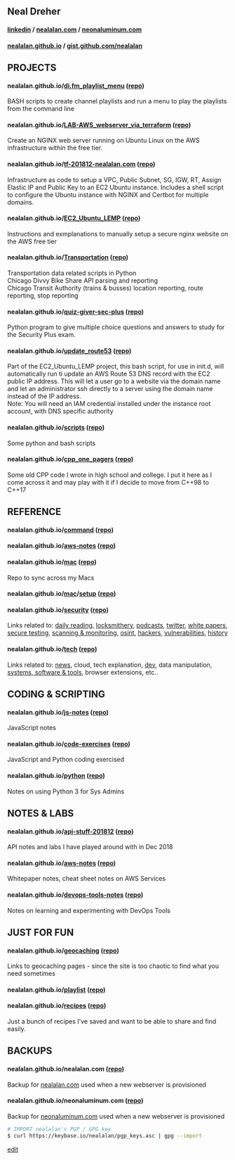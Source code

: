 ## Neal Dreher 

#### [linkedin](https://www.linkedin.com/in/nealdreher) / [nealalan.com](http://nealalan.com) / [neonaluminum.com](https://neonaluminum.com)

#### [nealalan.github.io](https://nealalan.github.io) / [gist.github.com/nealalan](https://gist.github.com/nealalan)

## PROJECTS

#### nealalan.github.io/[di.fm_playlist_menu](https://nealalan.github.io/di.fm_playlist_menu) ([repo](https://github.com/nealalan/di.fm_playlist_menu))
BASH scripts to create channel playlists and run a menu to play the playlists from the command line

#### nealalan.github.io/[LAB-AWS_webserver_via_terraform](https://nealalan.github.io/LAB-AWS_webserver_via_terraform) ([repo](https://github.com/nealalan/LAB-AWS_webserver_via_terraform))
Create an NGINX web server running on Ubuntu Linux on the AWS infrastructure within the free tier.

#### nealalan.github.io/[tf-201812-nealalan.com](https://nealalan.github.io/tf-201812-nealalan.com/) ([repo](https://github.com/nealalan/tf-201812-nealalan.com))
Infrastructure as code to setup a VPC, Public Subnet, SG, IGW, RT, Assign Elastic IP and Public Key to an EC2 Ubuntu instance. Includes a shell script to configure the Ubuntu instance with NGINX and Certbot for multiple domains. 

#### nealalan.github.io/[EC2_Ubuntu_LEMP](https://nealalan.github.io/EC2_Ubuntu_LEMP) ([repo](https://github.com/nealalan/EC2_Ubuntu_LEMP))
Instructions and exmplanations to manually setup a secure nginx website on the AWS free tier<br>

#### nealalan.github.io/[Transportation](https://nealalan.github.io/Transportation) ([repo](https://github.com/nealalan/Transportation))
Transportation data related scripts in Python<br>
Chicago Divvy Bike Share API parsing and reporting<br>
Chicago Transit Authority (trains & busses) location reporting, route reporting, stop reporting

#### nealalan.github.io/[quiz-giver-sec-plus](https://nealalan.github.io/quiz-giver-sec-plus) ([repo](https://github.com/nealalan/quiz-giver-sec-plus))
Python program to give multiple choice questions and answers to study for the Security Plus exam.

#### nealalan.github.io/[update_route53](https://nealalan.github.io/update_route53) ([repo](https://github.com/nealalan/update_route53))
Part of the EC2_Ubuntu_LEMP project, this bash script, for use in init.d, will automatically run ti update an AWS Route 53 DNS record with the EC2 public IP address. This will let a user go to a website via the domain name and let an administrator ssh directly to a server using the domain name instead of the IP address.<br>
Note: You will need an IAM credential installed under the instance root account, with DNS specific authority

#### nealalan.github.io/[scripts](https://nealalan.github.io/scripts) ([repo](https://github.com/nealalan/scripts))
Some python and bash scripts

#### nealalan.github.io/[cpp_one_pagers](https://nealalan.github.io/cpp_one_pagers) ([repo](https://github.com/nealalan/cpp_one_pagers))
Some old CPP code I wrote in high school and college. I put it here as I come across it and may play with it if I decide to move from C++98 to C++17



## REFERENCE 

#### nealalan.github.io/[command](https://nealalan.github.io/command) ([repo](https://github.com/nealalan/command))

#### nealalan.github.io/[aws-notes](https://nealalan.github.io/aws-notes/) ([repo](https://github.com/nealalan/aws-notes))

#### nealalan.github.io/[mac](https://nealalan.github.io/mac) ([repo](https://github.com/nealalan/mac))
Repo to sync across my Macs

#### nealalan.github.io/[mac](https://nealalan.github.io/mac)/[setup](https://nealalan.github.io/mac/setup) ([repo](https://github.com/nealalan/mac/tree/master/setup))

#### nealalan.github.io/[security](https://nealalan.github.io/security) ([repo](https://github.com/nealalan/security))
Links related to: [daily reading](https://nealalan.github.io/security/#daily-reading), [locksmithery](https://nealalan.github.io/security/#locksmithery), [podcasts](https://nealalan.github.io/security/#podcasts), [twitter](https://nealalan.github.io/security/#twitter), [white papers](https://nealalan.github.io/security/#whitepapers--writeups), [secure testing](https://nealalan.github.io/security/#testing), [scanning & monitoring](https://nealalan.github.io/security/#scanning--monitoring), [osint](https://nealalan.github.io/security/#osint), [hackers](https://nealalan.github.io/security/#hackers), [vulnerabilities](https://nealalan.github.io/security/#vulnerabilities), [history](https://nealalan.github.io/security/#history)

#### nealalan.github.io/[tech](https://nealalan.github.io/tech) ([repo](https://github.com/nealalan/tech))
Links related to: [news](https://nealalan.github.io/command/#general-news), cloud, tech explanation, [dev](https://nealalan.github.io/command/#development), data manipulation, [systems, software & tools](https://nealalan.github.io/command/#systems-software--tools), browser extensions, etc..

## CODING & SCRIPTING

#### nealalan.github.io/[js-notes](https://nealalan.github.io/js-notes) ([repo](https://github.com/nealalan/js-notes))
JavaScript notes 

#### nealalan.github.io/[code-exercises](https://nealalan.github.io/code-exercises) ([repo](https://github.com/nealalan/code-exercises))
JavaScript and Python coding exercised

#### nealalan.github.io/[python](https://nealalan.github.io/python/) ([repo](https://github.com/nealalan/python))
Notes on using Python 3 for Sys Admins

## NOTES & LABS

#### nealalan.github.io/[api-stuff-201812](https://github.com/nealalan/api-stuff-201812) ([repo](https://github.com/nealalan/api-stuff-201812))
API notes and labs I have played around with in Dec 2018

#### nealalan.github.io/[aws-notes](https://nealalan.github.io/aws-notes/) ([repo](https://github.com/nealalan/aws-notes))
Whitepaper notes, cheat sheet notes on AWS Services

#### nealalan.github.io/[devops-tools-notes](https://nealalan.github.io/devops-tools-notes/) ([repo](https://github.com/nealalan/devops-tools-notes))
Notes on learning and experimenting with DevOps Tools


## JUST FOR FUN

#### nealalan.github.io/[geocaching](https://nealalan.github.io/geocaching) ([repo](https://github.com/nealalan/geocaching))
Links to geocaching pages - since the site is too chaotic to find what you need sometimes

#### nealalan.github.io/[playlist](https://nealalan.github.io/playlist) ([repo](https://github.com/nealalan.github.io/playlist))

#### nealalan.github.io/[recipes](https://nealalan.github.io/recipes) ([repo](https://github.com/nealalan/nealalan.github.io/tree/master/recipes))
Just a bunch of recipes I've saved and want to be able to share and find easily.


## BACKUPS

#### nealalan.github.io/nealalan.com ([repo](https://github.com/nealalan/nealalan.com))
Backup for [nealalan.com](https://nealalan.com) used when a new webserver is provisioned

#### nealalan.github.io/neonaluminum.com ([repo](https://github.com/nealalan/neonaluminum.com))
Backup for [neonaluminum.com](https://neonaluminum.com) used when a new webserver is provisioned


```bash
# IMPORT nealalan's PGP / GPG key
$ curl https://keybase.io/nealalan/pgp_keys.asc | gpg --import
```



[edit](https://github.com/nealalan/nealalan.github.io/edit/master/README.md)

